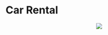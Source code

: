 # Car Rental
<p align="center" > 
     <img src="https://user-images.githubusercontent.com/68536015/230495117-69fa9d7c-cd3b-411b-a6bc-328631e74de7.png" />
</p>
